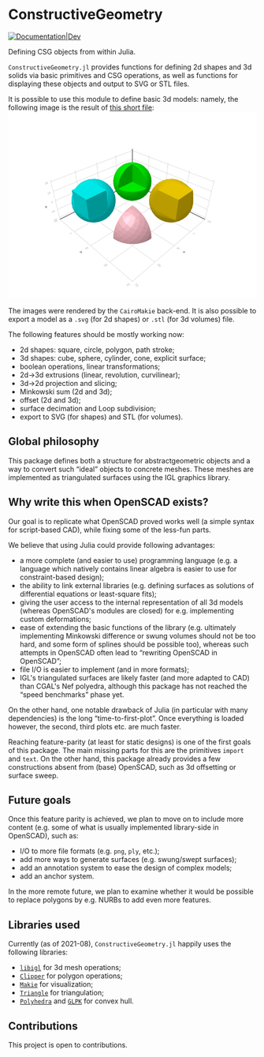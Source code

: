# ConstructiveGeometry


[![Documentation|Dev](https://img.shields.io/badge/docs-latest-blue.svg)](https://plut.github.io/ConstructiveGeometry.jl/dev/)

Defining CSG objects from within Julia.

`ConstructiveGeometry.jl` provides functions for defining 2d shapes
and 3d solids via basic primitives and CSG operations, as well as
functions for displaying these objects and output to SVG or STL files.

It is possible to use this module to define basic 3d models: namely,
the following image is the result of [this short
file](examples/sphere_cube.jl):
![CSG operations on a sphere and a cube](examples/sphere_cube.png)

The images were rendered by the `CairoMakie` back-end.
It is also possible to export a model as a `.svg` (for 2d shapes)
or `.stl` (for 3d volumes) file.

The following features should be mostly working now:
 - 2d shapes: square, circle, polygon, path stroke;
 - 3d shapes: cube, sphere, cylinder, cone, explicit surface;
 - boolean operations, linear transformations;
 - 2d->3d extrusions (linear, revolution, curvilinear);
 - 3d->2d projection and slicing;
 - Minkowski sum (2d and 3d);
 - offset (2d and 3d);
 - surface decimation and Loop subdivision;
 - export to SVG (for shapes) and STL (for volumes).

## Global philosophy

This package defines both a structure for abstract­geometric objects
and a way to convert such “ideal” objects to concrete meshes.
These meshes are implemented as triangulated surfaces
using the IGL graphics library.

## Why write this when OpenSCAD exists?

Our goal is to replicate what OpenSCAD proved works well
(a simple syntax for script-based CAD),
while fixing some of the less-fun parts.

We believe that using Julia could provide following advantages:
 - a more complete (and easier to use) programming language
   (e.g. a language which natively contains linear algebra is easier to
   use for constraint-based design);
 - the ability to link external libraries (e.g. defining surfaces as
   solutions of differential equations or least-square fits);
 - giving the user access to the internal representation of all 3d models
   (whereas OpenSCAD's modules are closed) for e.g. implementing custom
   deformations;
 - ease of extending the basic functions of the library (e.g. ultimately
   implementing Minkowski difference or swung volumes should not be too
   hard, and some form of splines should be possible too), whereas such
   attempts in OpenSCAD often lead to “rewriting OpenSCAD in OpenSCAD”;
 - file I/O is easier to implement (and in more formats);
 - IGL's triangulated surfaces are likely faster (and more adapted to
   CAD) than CGAL's Nef polyedra, although this package has not reached
   the “speed benchmarks” phase yet.

On the other hand, one notable drawback of Julia (in particular with many
dependencies) is the long “time-to-first-plot”. Once everything is loaded
however, the second, third plots etc. are much faster.

Reaching feature-parity (at least for static designs)
is one of the first goals of this package.
The main missing parts for this are the primitives `import` and `text`.
On the other hand, this package already provides a few constructions
absent from (base) OpenSCAD, such as 3d offsetting or surface sweep.


## Future goals

Once this feature parity is achieved, we plan to move on to
include more content (e.g. some of what is usually implemented
library-side in OpenSCAD), such as:
 - I/O to more file formats (e.g. `png`, `ply`, etc.);
 - add more ways to generate surfaces (e.g. swung/swept surfaces);
 - add an annotation system to ease the design of complex models;
 - add an anchor system.

In the more remote future, we plan to examine whether it would be
possible to replace polygons by e.g. NURBs to add even more features.

## Libraries used

Currently (as of 2021-08), `ConstructiveGeometry.jl` happily uses
the following libraries:
 - [`libigl`](https://libigl.github.io/) for 3d mesh operations;
 - [`Clipper`](https://github.com/JuliaGeometry/Clipper.jl) for polygon operations;
 - [`Makie`](https://github.com/JuliaPlots/Makie.jl) for visualization;
 - [`Triangle`](https://cvdlab.github.io/Triangle.jl/) for triangulation;
 - [`Polyhedra`](https://github.com/JuliaPolyhedra/Polyhedra.jl) and [`GLPK`](https://github.com/jump-dev/GLPK.jl) for convex hull.


## Contributions

This project is open to contributions.

